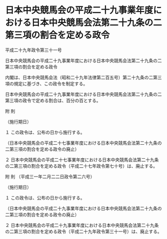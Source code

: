 # 日本中央競馬会の平成二十九事業年度における日本中央競馬会法第二十九条の二第三項の割合を定める政令

平成二十九年政令第三十一号

日本中央競馬会の平成二十九事業年度における日本中央競馬会法第二十九条の二第三項の割合を定める政令

内閣は、日本中央競馬会法（昭和二十九年法律第二百五号）第二十九条の二第三項の規定に基づき、この政令を制定する。

日本中央競馬会の平成二十九事業年度における日本中央競馬会法第二十九条の二第三項の政令で定める割合は、百分の百とする。

附 則

（施行期日）

１ この政令は、公布の日から施行する。

（日本中央競馬会の平成二十七事業年度における日本中央競馬会法第二十九条の二第三項の割合を定める政令の廃止）

２ 日本中央競馬会の平成二十七事業年度における日本中央競馬会法第二十九条の二第三項の割合を定める政令（平成二十七年政令第七十号）は、廃止する。

附 則 （平成三一年二月二二日政令第二六号）

（施行期日）

１ この政令は、公布の日から施行する。

（日本中央競馬会の平成二十九事業年度における日本中央競馬会法第二十九条の二第三項の割合を定める政令の廃止）

２ 日本中央競馬会の平成二十九事業年度における日本中央競馬会法第二十九条の二第三項の割合を定める政令（平成二十九年政令第三十一号）は、廃止する。
